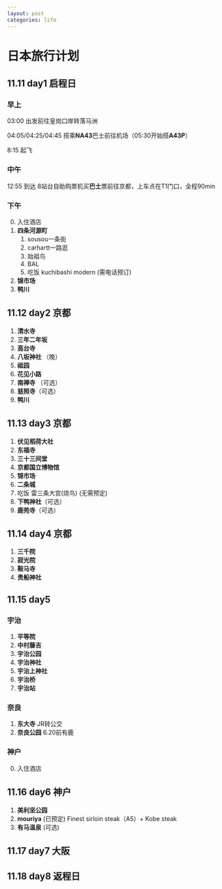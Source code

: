 ```yaml
---
layout: post
categories: life
---
```


# 日本旅行计划

## 11.11 day1 启程日

### 早上
03:00 出发前往皇岗口岸转落马洲

04:05/04:25/04:45 搭乘**NA43**巴士前往机场（05:30开始搭**A43P**）

8:15 起飞

### 中午
12:55 到达 8站台自助购票机买**巴士**票前往京都，上车点在T1门口，全程90min

### 下午
0. 入住酒店
1. **四条河源町**
	1. sousou一条街
	2. carhartt一路逛
	3. 始祖鸟
	4. BAL
	5. 吃饭 kuchibashi modern (需电话预订)
3. **锦市场**
4. **鸭川**

## 11.12 day2 京都
1. **清水寺**
2. **三年二年坂**
3. **高台寺**
4. **八坂神社** （晚）
5. **祗园**
6. **花见小路**
7. **南禅寺** （可选）
8. **慈照寺**（可选）
9. **鸭川**

## 11.13 day3 京都
1. **伏见稻荷大社**
2. **东福寺**
3. **三十三间堂**
4. **京都国立博物馆** 
5. **锦市场**
6. **二条城**
7. 吃饭 雷三条大宫(烧鸟) (无需预定)
8. **下鸭神社**（可选）
9. **鹿苑寺**（可选）

## 11.14 day4 京都
1. **三千院**
2. **寂光院**
3. **鞍马寺**
4. **贵船神社**

## 11.15 day5
### 宇治
1. **平等院**
2. **中村藤吉**
3. **宇治公园**
4. **宇治神社**
5. **宇治上神社**
6. **宇治桥**
7. **宇治站**

### 奈良
1. **东大寺** JR转公交
2. **奈良公园** 6.20前有鹿

### 神户
0. 入住酒店

## 11.16 day6 神户
1. **美利坚公园**
2. **mouriya** (已预定) Finest sirloin steak（A5）+ Kobe steak
3. **有马温泉** (可选)

## 11.17 day7 大阪

## 11.18 day8 返程日

